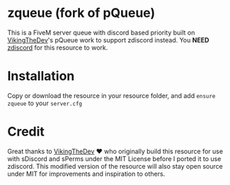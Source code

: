 # zqueue (fork of pQueue)

This is a FiveM server queue with discord based priority built on [VikingTheDev](https://github.com/VikingTheDev/)'s pQueue work to support zdiscord instead.
You **NEED** [zdiscord](https://github.com/zfbx/zdiscord) for this resource to work.

# Installation
Copy or download the resource in your resource folder, and add `ensure zqueue` to your `server.cfg`

<!--

# Config
The config (`config.js`) file can be found in the ``src`` folder.
In the config file you will find three different sections the first being the settings section:
```js
"settings": {
        "debug": false,
        "alwaysUse": false,
        "graceListTime": 5
    }
```
`debug` Will enable debug messages in your console, such as: users being added to the queue and their priority, users being removed from the queue and the queue itself.

`alwaysUse` If set to true the queue will ALWAYS be used, regardless of the number of people in server, this will only allow one user to connect at a time. If set to false the queue will only take effect if there's < 5 open slots.

`graceListTime` How long a user that has just disconnect/crashed has too reconnect before they will be put at the end of the queue again. (In minutes)


![Alt text](https://i.ibb.co/7CT9rQK/Screenshot-29.png "Adaptive Card Layout")



The third and the final section is the most complicated to set up as it requires an understanding of how [sPerms](https://forum.cfx.re/t/release-sperms-real-time-discord-perms/1686063) and [sDiscord](https://forum.cfx.re/t/release-sdiscord/1680021) works, as well as some experience with working with objects in JS. But if you follow all the following steps you should be able to set everything up without problems:

1. Download and set up sDiscord and sPerms

2. Add the roles you want to set up priority for in the sPerms config file (src/config.json).
In the config file the individual roles are divided into categories, example configuration:
```js
{
  "discordRoles": {
    "administration": {
      "owner": "Discord Role ID",
      "coOwner": "Discord Role ID",
      "headDev": "Disord Role ID"
    },
    "staff": {
      "admin": "Discord Role ID",
      "mod": "Discord Role ID"
    }
  },
  "needDiscord": false
}
```
When sPerms builds the ``perms`` object it checks each individual role, but also the different categories (if you have one role in a category, the category will return as true). We can see the built ``perms`` object by going into the client script in sPerms (src/client/index.js) and adding ``console.log(perms)`` to the ``sPerms:setPerms`` event, this will log the object in the player's console when they first spawn in:

![Alt text](https://i.ibb.co/kgmv3v1/image-2021-01-16-210720.png "Structure of the built perms")

3. Add the roles you want to set up for priority to the ``pQueue`` config file (``queue.config.json``).
```js
{
  "category": "category",
  "role": "roleName",
  "prio": 1
}
```
``category`` If you want to check for an individual role this should be the category the role is under, ex. staff. If you want to check for a whole category this should just be "category"

``role`` If you are checking for a role, this should be the name of the role, ex. owner. If you are checking a whole category it should be the name of the category ex. staff.

``prio`` This is the priority, the lower the number the higher the priority. (Use whole numbers)

If everything has been done correctly, the script should now work as intended. If you have any issues, feel free to reach out to me on Discord (MightyViking#9126)

-->

# Credit

Great thanks to [VikingTheDev](https://github.com/VikingTheDev/pQueue) ♥ who originally build this resource for use with sDiscord and sPerms under the MIT License before I ported it to use zdiscord.
This modified version of the resource will also stay open source under MIT for improvements and inspiration to others.

